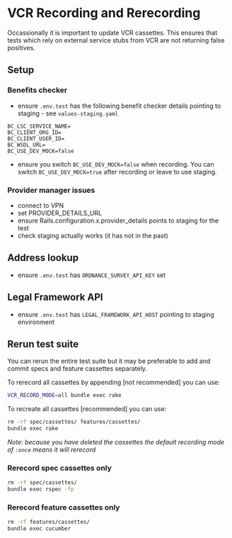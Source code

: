 # VCR Recording and Rerecording
Occassionally it is important to update VCR cassettes. This ensures that tests
which rely on external service stubs from VCR are not returning false positives.

## Setup

### Benefits checker
 - ensure `.env.test` has the following benefit checker details pointing to staging - see `values-staging.yaml`

  ```
  BC_LSC_SERVICE_NAME=
  BC_CLIENT_ORG_ID=
  BC_CLIENT_USER_ID=
  BC_WSDL_URL=
  BC_USE_DEV_MOCK=false
  ```

 - ensure you switch `BC_USE_DEV_MOCK=false` when recording. You can switch `BC_USE_DEV_MOCK=true` after recording or leave to use staging.

### Provider manager issues
  - connect to VPN
  - set PROVIDER_DETAILS_URL
  - ensure Rails.configuration.x.provider_details points to staging for the test
  - check staging actually works (it has not in the past)

## Address lookup
  - ensure `.env.test` has `ORDNANCE_SURVEY_API_KEY` set

## Legal Framework API
  - ensure `.env.test` has `LEGAL_FRAMEWORK_API_HOST` pointing to staging environment

## Rerun test suite

You can rerun the entire test suite but it may be preferable to add
and commit specs and feature cassettes separately.

To rerecord all cassettes by appending [not recommended] you can use:
```sh
VCR_RECORD_MODE=all bundle exec rake
```

To recreate all cassettes [recommended] you can use:
```sh
rm -rf spec/cassettes/ features/cassettes/
bundle exec rake
```
*Note: because you have deleted the cassettes the default recording mode of `:once` means it will rerecord*

### Rerecord spec cassettes only

```sh
rm -rf spec/cassettes/
bundle exec rspec -fp
```

### Rerecord feature cassettes only

```sh
rm -rf features/cassettes/
bundle exec cucumber
```
